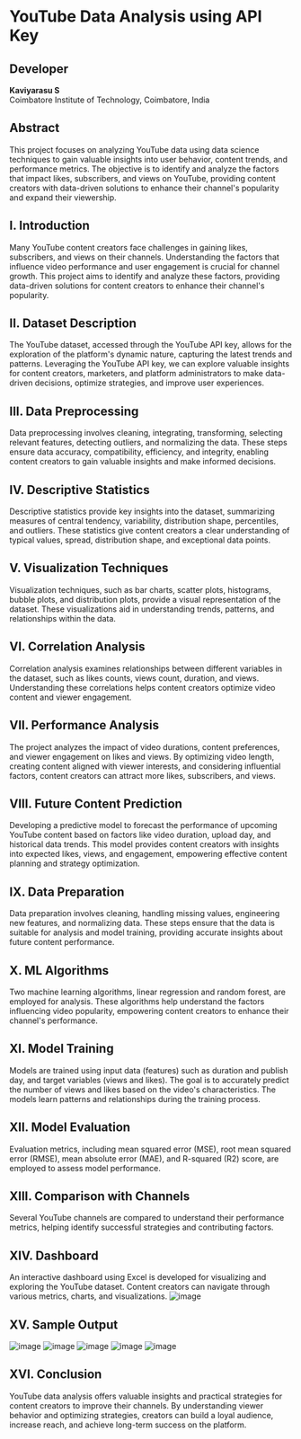 # YouTube Data Analysis using API Key

## Developer
**Kaviyarasu S**  
Coimbatore Institute of Technology, Coimbatore, India

## Abstract
This project focuses on analyzing YouTube data using data science techniques to gain valuable insights into user behavior, content trends, and performance metrics. The objective is to identify and analyze the factors that impact likes, subscribers, and views on YouTube, providing content creators with data-driven solutions to enhance their channel's popularity and expand their viewership.

## I. Introduction
Many YouTube content creators face challenges in gaining likes, subscribers, and views on their channels. Understanding the factors that influence video performance and user engagement is crucial for channel growth. This project aims to identify and analyze these factors, providing data-driven solutions for content creators to enhance their channel's popularity.

## II. Dataset Description
The YouTube dataset, accessed through the YouTube API key, allows for the exploration of the platform's dynamic nature, capturing the latest trends and patterns. Leveraging the YouTube API key, we can explore valuable insights for content creators, marketers, and platform administrators to make data-driven decisions, optimize strategies, and improve user experiences.

## III. Data Preprocessing
Data preprocessing involves cleaning, integrating, transforming, selecting relevant features, detecting outliers, and normalizing the data. These steps ensure data accuracy, compatibility, efficiency, and integrity, enabling content creators to gain valuable insights and make informed decisions.

## IV. Descriptive Statistics
Descriptive statistics provide key insights into the dataset, summarizing measures of central tendency, variability, distribution shape, percentiles, and outliers. These statistics give content creators a clear understanding of typical values, spread, distribution shape, and exceptional data points.

## V. Visualization Techniques
Visualization techniques, such as bar charts, scatter plots, histograms, bubble plots, and distribution plots, provide a visual representation of the dataset. These visualizations aid in understanding trends, patterns, and relationships within the data.

## VI. Correlation Analysis
Correlation analysis examines relationships between different variables in the dataset, such as likes counts, views count, duration, and views. Understanding these correlations helps content creators optimize video content and viewer engagement.

## VII. Performance Analysis
The project analyzes the impact of video durations, content preferences, and viewer engagement on likes and views. By optimizing video length, creating content aligned with viewer interests, and considering influential factors, content creators can attract more likes, subscribers, and views.

## VIII. Future Content Prediction
Developing a predictive model to forecast the performance of upcoming YouTube content based on factors like video duration, upload day, and historical data trends. This model provides content creators with insights into expected likes, views, and engagement, empowering effective content planning and strategy optimization.

## IX. Data Preparation
Data preparation involves cleaning, handling missing values, engineering new features, and normalizing data. These steps ensure that the data is suitable for analysis and model training, providing accurate insights about future content performance.

## X. ML Algorithms
Two machine learning algorithms, linear regression and random forest, are employed for analysis. These algorithms help understand the factors influencing video popularity, empowering content creators to enhance their channel's performance.

## XI. Model Training
Models are trained using input data (features) such as duration and publish day, and target variables (views and likes). The goal is to accurately predict the number of views and likes based on the video's characteristics. The models learn patterns and relationships during the training process.

## XII. Model Evaluation
Evaluation metrics, including mean squared error (MSE), root mean squared error (RMSE), mean absolute error (MAE), and R-squared (R2) score, are employed to assess model performance.

## XIII. Comparison with Channels
Several YouTube channels are compared to understand their performance metrics, helping identify successful strategies and contributing factors.

## XIV. Dashboard
An interactive dashboard using Excel is developed for visualizing and exploring the YouTube dataset. Content creators can navigate through various metrics, charts, and visualizations.
![image](https://github.com/Kaviyarasu-S007/Youtube_Analysis_Using_API/assets/151661034/f0f61083-4f77-43cd-b87e-7a790c26d3b2)


## XV. Sample Output

![image](https://github.com/Kaviyarasu-S007/Youtube_Analysis_Using_API/assets/151661034/cc6e3198-a743-47a1-8804-16f5716680a8)
![image](https://github.com/Kaviyarasu-S007/Youtube_Analysis_Using_API/assets/151661034/d853bb1d-489c-47fd-89d5-292bb3f5b17a)
![image](https://github.com/Kaviyarasu-S007/Youtube_Analysis_Using_API/assets/151661034/a648f70e-8d04-484c-9be6-196e173700ab)
![image](https://github.com/Kaviyarasu-S007/Youtube_Analysis_Using_API/assets/151661034/3348ea2f-e99a-4b0d-a8d8-513f0645ad96)
![image](https://github.com/Kaviyarasu-S007/Youtube_Analysis_Using_API/assets/151661034/8fff7fd4-f1bb-4bff-bb2d-ab516e87a27c)






## XVI. Conclusion
YouTube data analysis offers valuable insights and practical strategies for content creators to improve their channels. By understanding viewer behavior and optimizing strategies, creators can build a loyal audience, increase reach, and achieve long-term success on the platform.
